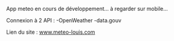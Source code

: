 App meteo en cours de développement... à regarder sur mobile...

Connexion à 2 API  :
-OpenWeather
-data.gouv

Lien du site : 
www.meteo-louis.com